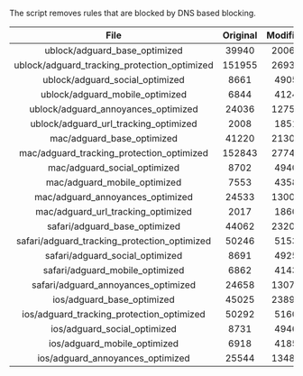 The script removes rules that are blocked by DNS based blocking.


| File | Original | Modified |
|:----:|:-----:|:-----:|
| ublock/adguard_base_optimized | 39940 | 20064 |
| ublock/adguard_tracking_protection_optimized | 151955 | 26937 |
| ublock/adguard_social_optimized | 8661 | 4905 |
| ublock/adguard_mobile_optimized | 6844 | 4124 |
| ublock/adguard_annoyances_optimized | 24036 | 12751 |
| ublock/adguard_url_tracking_optimized | 2008 | 1851 |
| mac/adguard_base_optimized | 41220 | 21302 |
| mac/adguard_tracking_protection_optimized | 152843 | 27742 |
| mac/adguard_social_optimized | 8702 | 4940 |
| mac/adguard_mobile_optimized | 7553 | 4358 |
| mac/adguard_annoyances_optimized | 24533 | 13005 |
| mac/adguard_url_tracking_optimized | 2017 | 1860 |
| safari/adguard_base_optimized | 44062 | 23208 |
| safari/adguard_tracking_protection_optimized | 50246 | 5153 |
| safari/adguard_social_optimized | 8691 | 4925 |
| safari/adguard_mobile_optimized | 6862 | 4143 |
| safari/adguard_annoyances_optimized | 24658 | 13077 |
| ios/adguard_base_optimized | 45025 | 23894 |
| ios/adguard_tracking_protection_optimized | 50292 | 5160 |
| ios/adguard_social_optimized | 8731 | 4946 |
| ios/adguard_mobile_optimized | 6918 | 4185 |
| ios/adguard_annoyances_optimized | 25544 | 13482 |
